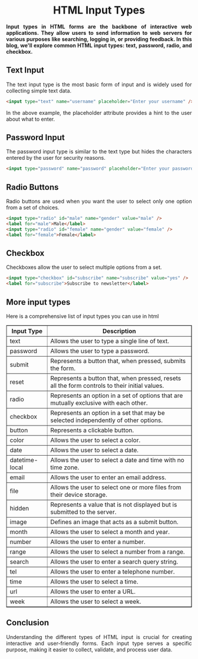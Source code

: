 <style>
  body {
    text-align: justify;
  }
</style>

<h1 style="text-align: center;">HTML Input Types</h1>

<b>Input types in HTML forms are the backbone of interactive web applications. They allow users to send information to web servers for various purposes like searching, logging in, or providing feedback. In this blog, we'll explore common HTML input types: text, password, radio, and checkbox.</b>

## Text Input

The text input type is the most basic form of input and is widely used for collecting simple text data.

```html
<input type="text" name="username" placeholder="Enter your username" />
```

In the above example, the placeholder attribute provides a hint to the user about what to enter.

## Password Input

The password input type is similar to the text type but hides the characters entered by the user for security reasons.

```html
<input type="password" name="password" placeholder="Enter your password" />
```

## Radio Buttons

Radio buttons are used when you want the user to select only one option from a set of choices.

```html
<input type="radio" id="male" name="gender" value="male" />
<label for="male">Male</label>
<input type="radio" id="female" name="gender" value="female" />
<label for="female">Female</label>
```

## Checkbox

Checkboxes allow the user to select multiple options from a set.

```html
<input type="checkbox" id="subscribe" name="subscribe" value="yes" />
<label for="subscribe">Subscribe to newsletter</label>
```

## More input types

Here is a comprehensive list of input types you can use in html

<table border=1>
    <thead>
        <tr>
            <th>Input Type</th>
            <th>Description</th>
        </tr>
    </thead>
    <tbody>
        <tr>
            <td>text</td>
            <td>Allows the user to type a single line of text.</td>
        </tr>
        <tr>
            <td>password</td>
            <td>Allows the user to type a password.</td>
        </tr>
        <tr>
            <td>submit</td>
            <td>Represents a button that, when pressed, submits the form.</td>
        </tr>
        <tr>
            <td>reset</td>
            <td>Represents a button that, when pressed, resets all the form controls to their initial values.</td>
        </tr>
        <tr>
            <td>radio</td>
            <td>Represents an option in a set of options that are mutually exclusive with each other.</td>
        </tr>
        <tr>
            <td>checkbox</td>
            <td>Represents an option in a set that may be selected independently of other options.</td>
        </tr>
        <tr>
            <td>button</td>
            <td>Represents a clickable button.</td>
        </tr>
        <tr>
            <td>color</td>
            <td>Allows the user to select a color.</td>
        </tr>
        <tr>
            <td>date</td>
            <td>Allows the user to select a date.</td>
        </tr>
        <tr>
            <td>datetime-local</td>
            <td>Allows the user to select a date and time with no time zone.</td>
        </tr>
        <tr>
            <td>email</td>
            <td>Allows the user to enter an email address.</td>
        </tr>
        <tr>
            <td>file</td>
            <td>Allows the user to select one or more files from their device storage.</td>
        </tr>
        <tr>
            <td>hidden</td>
            <td>Represents a value that is not displayed but is submitted to the server.</td>
        </tr>
        <tr>
            <td>image</td>
            <td>Defines an image that acts as a submit button.</td>
        </tr>
        <tr>
            <td>month</td>
            <td>Allows the user to select a month and year.</td>
        </tr>
        <tr>
            <td>number</td>
            <td>Allows the user to enter a number.</td>
        </tr>
        <tr>
            <td>range</td>
            <td>Allows the user to select a number from a range.</td>
        </tr>
        <tr>
            <td>search</td>
            <td>Allows the user to enter a search query string.</td>
        </tr>
        <tr>
            <td>tel</td>
            <td>Allows the user to enter a telephone number.</td>
        </tr>
        <tr>
            <td>time</td>
            <td>Allows the user to select a time.</td>
        </tr>
        <tr>
            <td>url</td>
            <td>Allows the user to enter a URL.</td>
        </tr>
        <tr>
            <td>week</td>
            <td>Allows the user to select a week.</td>
        </tr>
    </tbody>
</table>

## Conclusion

Understanding the different types of HTML input is crucial for creating interactive and user-friendly forms. Each input type serves a specific purpose, making it easier to collect, validate, and process user data.
